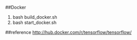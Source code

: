 ##Docker

1. bash build_docker.sh
2. bash start_docker.sh 

##reference
http://hub.docker.com/r/tensorflow/tensorflow/
